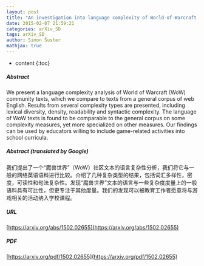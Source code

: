```yaml
---
layout: post
title: "An investigation into language complexity of World-of-Warcraft game-external texts"
date: 2015-02-07 21:59:21
categories: arXiv_SD
tags: arXiv_SD
author: Simon Šuster
mathjax: true
---
```


* content
{:toc}

##### Abstract
We present a language complexity analysis of World of Warcraft (WoW) community texts, which we compare to texts from a general corpus of web English. Results from several complexity types are presented, including lexical diversity, density, readability and syntactic complexity. The language of WoW texts is found to be comparable to the general corpus on some complexity measures, yet more specialized on other measures. Our findings can be used by educators willing to include game-related activities into school curricula.

##### Abstract (translated by Google)
我们提出了一个“魔兽世界”（WoW）社区文本的语言复杂性分析，我们将它与一般的网络英语语料进行比较。介绍了几种复杂类型的结果，包括词汇多样性，密度，可读性和句法复杂性。发现“魔兽世界”文本的语言与一些复杂度度量上的一般语料具有可比性，但更专注于其他度量。我们的发现可以被教育工作者愿意将与游戏相关的活动纳入学校课程。

##### URL
[https://arxiv.org/abs/1502.02655](https://arxiv.org/abs/1502.02655)

##### PDF
[https://arxiv.org/pdf/1502.02655](https://arxiv.org/pdf/1502.02655)

